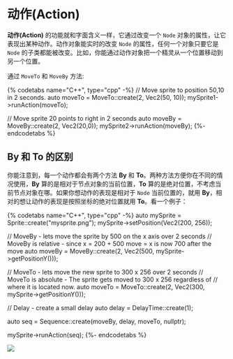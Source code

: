 # 动作(Action)

__动作(Action)__ 的功能就和字面含义一样，它通过改变一个 `Node` 对象的属性，让它表现出某种动作。动作对象能实时的改变 `Node` 的属性，任何一个对象只要它是 `Node` 的子类都能被改变。比如，你能通过动作对象把一个精灵从一个位置移动到另一个位置。

通过 `MoveTo` 和 `MoveBy` 方法:

{% codetabs name="C++", type="cpp" -%}
// Move sprite to position 50,10 in 2 seconds.
auto moveTo = MoveTo::create(2, Vec2(50, 10));
mySprite1->runAction(moveTo);

// Move sprite 20 points to right in 2 seconds
auto moveBy = MoveBy::create(2, Vec2(20,0));
mySprite2->runAction(moveBy);
{%- endcodetabs %}

## By 和 To 的区别

你能注意到，每一个动作都会有两个方法 __By__ 和 __To__。两种方法方便你在不同的情况使用，__By__ 算的是相对于节点对象的当前位置，__To__ 算的是绝对位置，不考虑当前节点对象在哪。如果你想动作的表现是相对于 `Node` 当前位置的，就用 __By__，相对的想让动作的表现是按照坐标的绝对位置就用 __To__。看一个例子：

{% codetabs name="C++", type="cpp" -%}
auto mySprite = Sprite::create("mysprite.png");
mySprite->setPosition(Vec2(200, 256));

// MoveBy - lets move the sprite by 500 on the x axis over 2 seconds
// MoveBy is relative - since x = 200 + 500 move = x is now 700 after the move
auto moveBy = MoveBy::create(2, Vec2(500, mySprite->getPositionY()));

// MoveTo - lets move the new sprite to 300 x 256 over 2 seconds
// MoveTo is absolute - The sprite gets moved to 300 x 256 regardless of
// where it is located now.
auto moveTo = MoveTo::create(2, Vec2(300, mySprite->getPositionY()));

// Delay - create a small delay
auto delay = DelayTime::create(1);

auto seq = Sequence::create(moveBy, delay, moveTo, nullptr);

mySprite->runAction(seq);
{%- endcodetabs %}

![](../../en/actions/actions-img/i0.png "")
